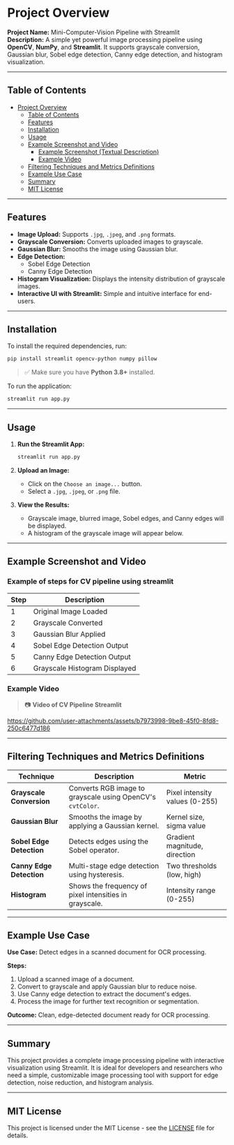 # Project Overview

**Project Name:** Mini-Computer-Vision Pipeline with Streamlit  
**Description:** A simple yet powerful image processing pipeline using **OpenCV**, **NumPy**, and **Streamlit**. It supports grayscale conversion, Gaussian blur, Sobel edge detection, Canny edge detection, and histogram visualization.

---

## Table of Contents

- [Project Overview](#project-overview)
  - [Table of Contents](#table-of-contents)
  - [Features](#-features)
  - [Installation](#installation)
  - [Usage](#usage)
  - [Example Screenshot and Video](#example-screenshot-and-video)
    - [Example Screenshot (Textual Description)](#-example-screenshot-textual-description)
    - [Example Video](#example-video)
  - [Filtering Techniques and Metrics Definitions](#filtering-techniques-and-metrics-definitions)
  - [Example Use Case](#-example-use-case)
  - [Summary](#-summary)
  - [MIT License](#-mit-license)

---

## Features

- **Image Upload:** Supports `.jpg`, `.jpeg`, and `.png` formats.
- **Grayscale Conversion:** Converts uploaded images to grayscale.
- **Gaussian Blur:** Smooths the image using Gaussian blur.
- **Edge Detection:**
  - Sobel Edge Detection
  - Canny Edge Detection
- **Histogram Visualization:** Displays the intensity distribution of grayscale images.
- **Interactive UI with Streamlit:** Simple and intuitive interface for end-users.

---

## Installation

To install the required dependencies, run:

```bash
pip install streamlit opencv-python numpy pillow
```

> ✅ Make sure you have **Python 3.8+** installed.

To run the application:

```bash
streamlit run app.py
```

---

## Usage

1. **Run the Streamlit App:**
   ```bash
   streamlit run app.py
   ```

2. **Upload an Image:**
   - Click on the `Choose an image...` button.
   - Select a `.jpg`, `.jpeg`, or `.png` file.

3. **View the Results:**
   - Grayscale image, blurred image, Sobel edges, and Canny edges will be displayed.
   - A histogram of the grayscale image will appear below.

---

## Example Screenshot and Video

### Example of steps for CV pipeline using streamlit

| Step | Description                   |
| ---- | ----------------------------- |
| 1    | Original Image Loaded         |
| 2    | Grayscale Converted           |
| 3    | Gaussian Blur Applied         |
| 4    | Sobel Edge Detection Output   |
| 5    | Canny Edge Detection Output   |
| 6    | Grayscale Histogram Displayed |

### Example Video


> 📷 **Video of CV Pipeline Streamlit**


https://github.com/user-attachments/assets/b7973998-9be8-45f0-8fd8-250c6477d186

---


## Filtering Techniques and Metrics Definitions

| Technique                | Description                                                | Metric                         |
| ------------------------ | ---------------------------------------------------------- | ------------------------------ |
| **Grayscale Conversion** | Converts RGB image to grayscale using OpenCV's `cvtColor`. | Pixel intensity values (0-255) |
| **Gaussian Blur**        | Smooths the image by applying a Gaussian kernel.           | Kernel size, sigma value       |
| **Sobel Edge Detection** | Detects edges using the Sobel operator.                    | Gradient magnitude, direction  |
| **Canny Edge Detection** | Multi-stage edge detection using hysteresis.               | Two thresholds (low, high)     |
| **Histogram**            | Shows the frequency of pixel intensities in grayscale.     | Intensity range (0-255)        |

---

## Example Use Case

**Use Case:** Detect edges in a scanned document for OCR processing.

**Steps:**
1. Upload a scanned image of a document.
2. Convert to grayscale and apply Gaussian blur to reduce noise.
3. Use Canny edge detection to extract the document's edges.
4. Process the image for further text recognition or segmentation.

**Outcome:** Clean, edge-detected document ready for OCR processing.

---

## Summary

This project provides a complete image processing pipeline with interactive visualization using Streamlit. It is ideal for developers and researchers who need a simple, customizable image processing tool with support for edge detection, noise reduction, and histogram analysis.

---

## MIT License

This project is licensed under the MIT License - see the [LICENSE](LICENSE) file for details.

